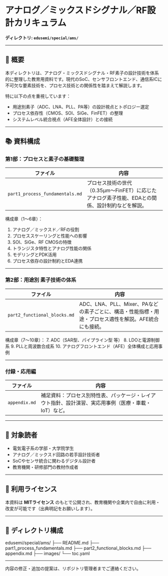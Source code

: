 # アナログ／ミックスドシグナル／RF設計カリキュラム  
**ディレクトリ: `edusemi/special/ams/`**

---

## 📘 概要

本ディレクトリは、アナログ・ミックスドシグナル・RF素子の設計技術を体系的に整理した教育用資料です。現代のSoC、センサフロントエンド、通信系ICに不可欠な要素技術を、プロセス技術との関係性を踏まえて解説します。

特に以下の点を重視しています：
- 用途別素子（ADC、LNA、PLL、PA等）の設計視点とトポロジー選定
- プロセス依存性（CMOS、SOI、SiGe、FinFET）の整理
- システムレベル統合視点（AFE全体設計）との接続

---

## 📚 資料構成

### **第1部：プロセスと素子の基礎整理**
| ファイル | 内容 |
|----------|------|
| `part1_process_fundamentals.md` | プロセス技術の世代（0.35μm〜FinFET）に応じたアナログ素子性能、EDAとの関係、設計制約などを解説。 |

構成章（1〜6章）：
1. アナログ／ミックスド／RFの役割
2. プロセススケーリングと性能への影響
3. SOI、SiGe、RF CMOSの特徴
4. トランジスタ特性とアナログ性能の関係
5. モデリングとPDK活用
6. プロセス依存の設計制約とEDA連携

---

### **第2部：用途別 素子技術の体系**
| ファイル | 内容 |
|----------|------|
| `part2_functional_blocks.md` | ADC、LNA、PLL、Mixer、PAなどの素子ごとに、構造・性能指標・用途・プロセス適性を解説。AFE統合にも接続。 |

構成章（7〜10章）：
7. ADC（SAR型、パイプライン型 等）
8. LDOと電源制御系
9. PLLと周波数合成系
10. アナログフロントエンド（AFE）全体構成と応用事例

---

### **付録・応用編**
| ファイル | 内容 |
|----------|------|
| `appendix.md` | 補足資料：プロセス別特性表、パッケージ・レイアウト指針、設計演習、実応用事例（医療・車載・IoT）など。 |

---

## 🎯 対象読者

- 電気電子系の学部・大学院学生  
- アナログ／ミックスド回路の若手設計技術者  
- SoCやセンサ統合に関わるデジタル設計者  
- 教育機関・研修部門の教材作成者

---

## 📎 利用ライセンス

本資料は **MITライセンス** のもとで公開され、教育機関や企業内で自由に利用・改変が可能です（出典明記をお願いします）。

---

## 📂 ディレクトリ構成

edusemi/special/ams/
├── README.md
├── part1_process_fundamentals.md
├── part2_functional_blocks.md
├── appendix.md
├── images/
└── toc.yaml

---

内容の修正・追加の提案は、リポジトリ管理者までご連絡ください。
